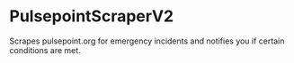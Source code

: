 # PulsepointScraperV2
Scrapes pulsepoint.org for emergency incidents and notifies you if certain conditions are met.
